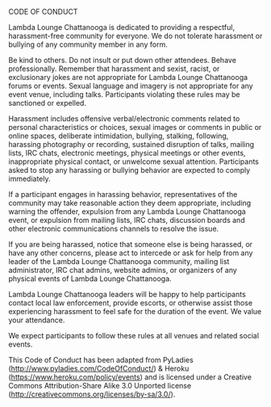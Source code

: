 CODE OF CONDUCT

Lambda Lounge Chattanooga is dedicated to providing a respectful, harassment-free community for everyone. We do not tolerate harassment or bullying of any community member in any form. 

Be kind to others. Do not insult or put down other attendees. Behave professionally. Remember that harassment and sexist, racist, or exclusionary jokes are not appropriate for Lambda Lounge Chattanooga forums or events. Sexual language and imagery is not appropriate for any event venue, including talks. Participants violating these rules may be sanctioned or expelled. 

Harassment includes offensive verbal/electronic comments related to personal characteristics or choices, sexual images or comments in public or online spaces, deliberate intimidation, bullying, stalking, following, harassing photography or recording, sustained disruption of talks, mailing lists, IRC chats, electronic meetings, physical meetings or other events, inappropriate physical contact, or unwelcome sexual attention. Participants asked to stop any harassing or bullying behavior are expected to comply immediately.

If a participant engages in harassing behavior, representatives of the community may take reasonable action they deem appropriate, including warning the offender, expulsion from any Lambda Lounge Chattanooga event, or expulsion from mailing lists, IRC chats, discussion boards and other electronic communications channels to resolve the issue.

If you are being harassed, notice that someone else is being harassed, or have any other concerns, please act to intercede or ask for help from any leader of the Lambda Lounge Chattanooga community, mailing list administrator, IRC chat admins, website admins, or organizers of any physical events of Lambda Lounge Chattanooga.

Lambda Lounge Chattanooga leaders will be happy to help participants contact local law enforcement, provide escorts, or otherwise assist those experiencing harassment to feel safe for the duration of the event. We value your attendance.

We expect participants to follow these rules at all venues and related social events.

This Code of Conduct has been adapted from PyLadies (http://www.pyladies.com/CodeOfConduct/) & Heroku (https://www.heroku.com/policy/events) and is licensed under a Creative Commons Attribution-Share Alike 3.0 Unported license (http://creativecommons.org/licenses/by-sa/3.0/).
